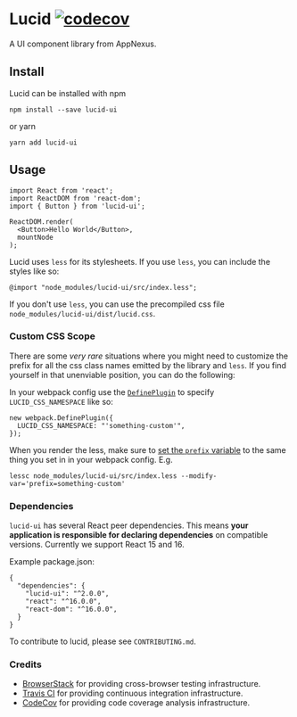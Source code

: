 # Lucid [![codecov](https://codecov.io/gh/appnexus/lucid/branch/master/graph/badge.svg)](https://codecov.io/gh/appnexus/lucid)

A UI component library from AppNexus.

## Install

Lucid can be installed with npm

    npm install --save lucid-ui

or yarn

    yarn add lucid-ui

## Usage

    import React from 'react';
    import ReactDOM from 'react-dom';
    import { Button } from 'lucid-ui';

    ReactDOM.render(
      <Button>Hello World</Button>,
      mountNode
    );

Lucid uses `less` for its stylesheets. If you use `less`, you can include the
styles like so:

    @import "node_modules/lucid-ui/src/index.less";

If you don't use `less`, you can use the precompiled css file
`node_modules/lucid-ui/dist/lucid.css`.

### Custom CSS Scope

There are some _very rare_ situations where you might need to customize the
prefix for all the css class names emitted by the library and `less`. If you
find yourself in that unenviable position, you can do the following:

In your webpack config use the [`DefinePlugin`][dp] to specify
`LUCID_CSS_NAMESPACE` like so:

    new webpack.DefinePlugin({
      LUCID_CSS_NAMESPACE: "'something-custom'",
    });


When you render the less, make sure to [set the `prefix` variable][lmv] to the
same thing you set in in your webpack config. E.g.

    lessc node_modules/lucid-ui/src/index.less --modify-var='prefix=something-custom'

### Dependencies

`lucid-ui` has several React peer dependencies. This means **your application
is responsible for declaring dependencies** on compatible versions. Currently
we support React 15 and 16.

Example package.json:

    {
      "dependencies": {
        "lucid-ui": "^2.0.0",
        "react": "^16.0.0",
        "react-dom": "^16.0.0",
      }
    }

To contribute to lucid, please see `CONTRIBUTING.md`.

### Credits

- [BrowserStack] for providing cross-browser testing infrastructure.
- [Travis CI] for providing continuous integration infrastructure.
- [CodeCov] for providing code coverage analysis infrastructure.

[BrowserStack]: https://www.browserstack.com/
[Travis CI]: https://travis-ci.org/
[CodeCov]: https://codecov.io
[bpi]: https://github.com/ant-design/babel-plugin-import
[dp]: https://webpack.js.org/plugins/define-plugin/
[lmv]: http://lesscss.org/usage/
